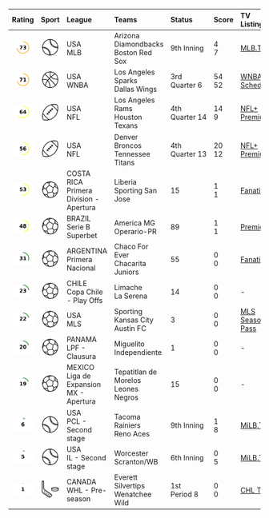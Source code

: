 | Rating                                                                                                                                 | Sport                                                                                                                     | League                                    | Teams                                  | Status         | Score    | TV Listing                                                                                                                   |
|:---------------------------------------------------------------------------------------------------------------------------------------|:--------------------------------------------------------------------------------------------------------------------------|:------------------------------------------|:---------------------------------------|:---------------|:---------|:-----------------------------------------------------------------------------------------------------------------------------|
| <img src="https://raw.githubusercontent.com/BlakeDuncan25/Donut-SVG-Ratings/bac4e4a278175106499642192132b1786a9aec38/73.svg" alt="73"> | <img src="https://raw.githubusercontent.com/BlakeDuncan25/Donut-SVG-Ratings/master/baseball.png" alt="Baseball">          | USA<br>MLB                                | Arizona Diamondbacks<br>Boston Red Sox | 9th Inning     | 4<br>7   | <a href="https://www.mlb.com/live-stream-games">MLB.TV</a>                                                                   |
| <img src="https://raw.githubusercontent.com/BlakeDuncan25/Donut-SVG-Ratings/bac4e4a278175106499642192132b1786a9aec38/71.svg" alt="71"> | <img src="https://raw.githubusercontent.com/BlakeDuncan25/Donut-SVG-Ratings/master/basketball.png" alt="Basketball">      | USA<br>WNBA                               | Los Angeles Sparks<br>Dallas Wings     | 3rd Quarter 6  | 54<br>52 | <a href="https://www.sportsmediawatch.com/wnba-tv-schedule-2024-watch-stream-live/#SaturdaySeptember62025">WNBA Schedule</a> |
| <img src="https://raw.githubusercontent.com/BlakeDuncan25/Donut-SVG-Ratings/bac4e4a278175106499642192132b1786a9aec38/64.svg" alt="64"> | <img src="https://raw.githubusercontent.com/BlakeDuncan25/Donut-SVG-Ratings/master/football.png" alt="American Football"> | USA<br>NFL                                | Los Angeles Rams<br>Houston Texans     | 4th Quarter 14 | 14<br>9  | <a href="https://www.nfl.com/plus/replays/">NFL+ Premium</a>                                                                 |
| <img src="https://raw.githubusercontent.com/BlakeDuncan25/Donut-SVG-Ratings/bac4e4a278175106499642192132b1786a9aec38/56.svg" alt="56"> | <img src="https://raw.githubusercontent.com/BlakeDuncan25/Donut-SVG-Ratings/master/football.png" alt="American Football"> | USA<br>NFL                                | Denver Broncos<br>Tennessee Titans     | 4th Quarter 13 | 20<br>12 | <a href="https://www.nfl.com/plus/replays/">NFL+ Premium</a>                                                                 |
| <img src="https://raw.githubusercontent.com/BlakeDuncan25/Donut-SVG-Ratings/bac4e4a278175106499642192132b1786a9aec38/53.svg" alt="53"> | <img src="https://raw.githubusercontent.com/BlakeDuncan25/Donut-SVG-Ratings/master/soccer.png" alt="Soccer">              | COSTA RICA<br>Primera Division - Apertura | Liberia<br>Sporting San Jose           | 15             | 1<br>1   | <a href="https://watch.fanatiz.com/channels">Fanatiz</a>                                                                     |
| <img src="https://raw.githubusercontent.com/BlakeDuncan25/Donut-SVG-Ratings/bac4e4a278175106499642192132b1786a9aec38/48.svg" alt="48"> | <img src="https://raw.githubusercontent.com/BlakeDuncan25/Donut-SVG-Ratings/master/soccer.png" alt="Soccer">              | BRAZIL<br>Serie B Superbet                | America MG<br>Operario-PR              | 89             | 1<br>1   | <a href="https://www.sling.com/international/brazilian">Premiere</a>                                                         |
| <img src="https://raw.githubusercontent.com/BlakeDuncan25/Donut-SVG-Ratings/bac4e4a278175106499642192132b1786a9aec38/31.svg" alt="31"> | <img src="https://raw.githubusercontent.com/BlakeDuncan25/Donut-SVG-Ratings/master/soccer.png" alt="Soccer">              | ARGENTINA<br>Primera Nacional             | Chaco For Ever<br>Chacarita Juniors    | 55             | 0<br>0   | <a href="https://watch.fanatiz.com/channels">Fanatiz</a>                                                                     |
| <img src="https://raw.githubusercontent.com/BlakeDuncan25/Donut-SVG-Ratings/bac4e4a278175106499642192132b1786a9aec38/23.svg" alt="23"> | <img src="https://raw.githubusercontent.com/BlakeDuncan25/Donut-SVG-Ratings/master/soccer.png" alt="Soccer">              | CHILE<br>Copa Chile - Play Offs           | Limache<br>La Serena                   | 14             | 0<br>0   | -                                                                                                                            |
| <img src="https://raw.githubusercontent.com/BlakeDuncan25/Donut-SVG-Ratings/bac4e4a278175106499642192132b1786a9aec38/22.svg" alt="22"> | <img src="https://raw.githubusercontent.com/BlakeDuncan25/Donut-SVG-Ratings/master/soccer.png" alt="Soccer">              | USA<br>MLS                                | Sporting Kansas City<br>Austin FC      | 3              | 0<br>0   | <a href="https://tv.apple.com/us/channel/tvs.sbd.7000">MLS Season Pass</a>                                                   |
| <img src="https://raw.githubusercontent.com/BlakeDuncan25/Donut-SVG-Ratings/bac4e4a278175106499642192132b1786a9aec38/20.svg" alt="20"> | <img src="https://raw.githubusercontent.com/BlakeDuncan25/Donut-SVG-Ratings/master/soccer.png" alt="Soccer">              | PANAMA<br>LPF - Clausura                  | Miguelito<br>Independiente             | 1              | 0<br>0   | -                                                                                                                            |
| <img src="https://raw.githubusercontent.com/BlakeDuncan25/Donut-SVG-Ratings/bac4e4a278175106499642192132b1786a9aec38/19.svg" alt="19"> | <img src="https://raw.githubusercontent.com/BlakeDuncan25/Donut-SVG-Ratings/master/soccer.png" alt="Soccer">              | MEXICO<br>Liga de Expansion MX - Apertura | Tepatitlan de Morelos<br>Leones Negros | 15             | 0<br>0   | -                                                                                                                            |
| <img src="https://raw.githubusercontent.com/BlakeDuncan25/Donut-SVG-Ratings/bac4e4a278175106499642192132b1786a9aec38/6.svg" alt="6">   | <img src="https://raw.githubusercontent.com/BlakeDuncan25/Donut-SVG-Ratings/master/baseball.png" alt="Baseball">          | USA<br>PCL - Second stage                 | Tacoma Rainiers<br>Reno Aces           | 9th Inning     | 1<br>8   | <a href="https://www.milb.com/live-stream-games/2025/09/06">MiLB.TV</a>                                                      |
| <img src="https://raw.githubusercontent.com/BlakeDuncan25/Donut-SVG-Ratings/bac4e4a278175106499642192132b1786a9aec38/5.svg" alt="5">   | <img src="https://raw.githubusercontent.com/BlakeDuncan25/Donut-SVG-Ratings/master/baseball.png" alt="Baseball">          | USA<br>IL - Second stage                  | Worcester<br>Scranton/WB               | 6th Inning     | 0<br>5   | <a href="https://www.milb.com/live-stream-games/2025/09/06">MiLB.TV</a>                                                      |
| <img src="https://raw.githubusercontent.com/BlakeDuncan25/Donut-SVG-Ratings/bac4e4a278175106499642192132b1786a9aec38/1.svg" alt="1">   | <img src="https://raw.githubusercontent.com/BlakeDuncan25/Donut-SVG-Ratings/master/hockey.png" alt="Ice Hockey">          | CANADA<br>WHL - Pre-season                | Everett Silvertips<br>Wenatchee Wild   | 1st Period 8   | 0<br>0   | <a href="https://watch.chl.ca/whl_chl">CHL TV</a>                                                                            |